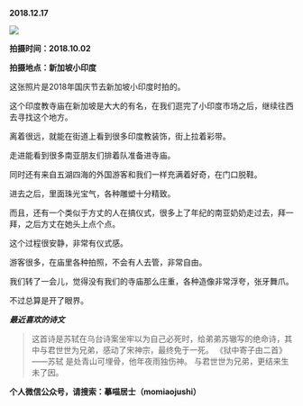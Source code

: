 
          
            
**2018.12.17**



![](//upload-images.jianshu.io/upload_images/51001-0c95a9491afa3bde.jpg)




**拍摄时间：2018.10.02**

**拍摄地点：新加坡小印度**

这张照片是2018年国庆节去新加坡小印度时拍的。

这个印度教寺庙在新加坡是大大的有名，在我们逛完了小印度市场之后，继续往西去寻找这个地方。

离着很远，就能在街道上看到很多印度教装饰，街上拉着彩带。

走进能看到很多南亚朋友们排着队准备进寺庙。

同时还有来自五湖四海的外国游客和我们一样充满着好奇，在门口脱鞋。

进去之后，里面珠光宝气，各种雕塑十分精致。

而且，还有一个类似于方丈的人在搞仪式，很多上了年纪的南亚奶奶走过去，拜一拜，之后方丈在她头上点个点。

这个过程很安静，非常有仪式感。

游客很多，在庙里各种拍照，不会有人去管，非常自由。

我们转了一会儿，觉得没有我们的寺庙那么庄重，各种造像非常浮夸，张牙舞爪。

不过总算是开了眼界。


***最近喜欢的诗文***
>这首诗是苏轼在乌台诗案坐牢以为自己必死时，给弟弟苏辙写的绝命诗，其中与君世世为兄弟，感动了宋神宗，最终免于一死。
《狱中寄子由二首》——苏轼
是处青山可埋骨，他年夜雨独伤神。
与君世世为兄弟，更结来生未了因。




**个人微信公众号，请搜索：摹喵居士（momiaojushi）**

          
        